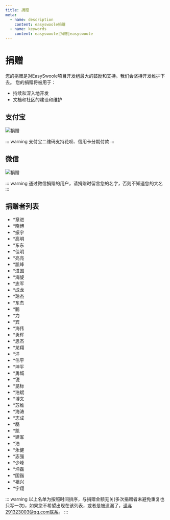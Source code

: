 ```yaml
---
title: 捐赠
meta:
  - name: description
    content: easyswoole捐赠
  - name: keywords
    content: easyswoole|捐赠|easyswoole
---
```


# 捐赠
您的捐赠是对EasySwoole项目开发组最大的鼓励和支持。我们会坚持开发维护下去。 您的捐赠将被用于：

  - 持续和深入地开发
  - 文档和社区的建设和维护
## 支付宝
![捐赠](/resources/donate.png)

::: warning 
 支付宝二维码支持花呗、信用卡分期付款
:::

## 微信
![捐赠](/resources/wx_donate.png)


::: warning 
 通过微信捐赠的用户，请捐赠时留言您的名字，否则不知道您的大名
:::

## 捐赠者列表
- *章进
- *晓博
- *振宇
- *高明
- *东东
- *佳明
- *亮亮
- *凯峰
- *进国
- *海旋
- *志军
- *成龙
- *玲杰
- *东杰
- *鹏
- *力
- *宾
- *海伟
- *勇辉
- *思杰
- *龙翔
- *洋
- *伟平
- *坤平
- *勇城
- *锐
- *昆标
- *浩斌
- *博文
- *苏维
- *海涛
- *志成
- *磊
- *凯
- *建军
- *浩
- *永健
- *志强
- *少峰
- *坤磊
- *国锴
- *祖兴
- *宇翔



::: warning 
 以上名单为按照时间排序，与捐赠金额无关(多次捐赠者未避免重复也只写一次)，如果您不希望出现在该列表，或者是被遗漏了，请与291323003@qq.com联系。
:::
